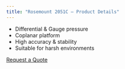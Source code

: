 ```yaml
---
title: "Rosemount 2051C — Product Details"
---
```


- Differential & Gauge pressure
- Coplanar platform
- High accuracy & stability
- Suitable for harsh environments

[Request a Quote](/contact/)
